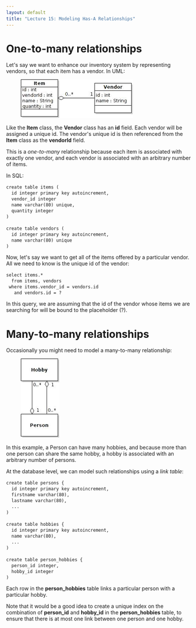 ```yaml
---
layout: default
title: "Lecture 15: Modeling Has-A Relationships"
---
```


# One-to-many relationships

Let's say we want to enhance our inventory system by representing vendors, so that each item has a vendor.  In UML:

<img style="margin-left: 40px;" alt="UML of Item has Vendor relationship" src="images/lecture15/itemHasVendor.jpg">

Like the **Item** class, the **Vendor** class has an **id** field.  Each vendor will be assigned a unique id.  The vendor's unique id is then referenced from the **Item** class as the **vendorId** field.

This is a *one-to-many* relationship because each item is associated with exactly one vendor, and each vendor is associated with an arbitrary number of items.

In SQL:

    create table items (
      id integer primary key autoincrement,
      vendor_id integer
      name varchar(80) unique,
      quantity integer
    )
    
    create table vendors (
      id integer primary key autoincrement,
      name varchar(80) unique
    )

Now, let's say we want to get all of the items offered by a particular vendor.  All we need to know is the unique id of the vendor:

    select items.*
      from items, vendors
     where items.vendor_id = vendors.id
       and vendors.id = ?

In this query, we are assuming that the id of the vendor whose items we are searching for will be bound to the placeholder (?).

# Many-to-many relationships

Occasionally you might need to model a many-to-many relationship:

<img style="margin-left: 40px;" alt="UML of Person/Hobbies relationship" src="images/lecture15/hobbies.jpg">

In this example, a Person can have many hobbies, and because more than one person can share the same hobby, a hobby is associated with an arbitrary number of persons.

At the database level, we can model such relationships using a *link table*:

    create table persons {
      id integer primary key autoincrement,
      firstname varchar(80),
      lastname varchar(80),
      ...
    )

    create table hobbies {
      id integer primary key autoincrement,
      name varchar(80),
      ...
    )
    
    create table person_hobbies {
      person_id integer,
      hobby_id integer
    )

Each row in the **person\_hobbies** table links a particular person with a particular hobby.

Note that it would be a good idea to create a unique index on the combination of **person\_id** and **hobby\_id** in the **person\_hobbies** table, to ensure that there is at most one link between one person and one hobby.

<!-- vim:set wrap: ­-->
<!-- vim:set linebreak: -->
<!-- vim:set nolist: -->
